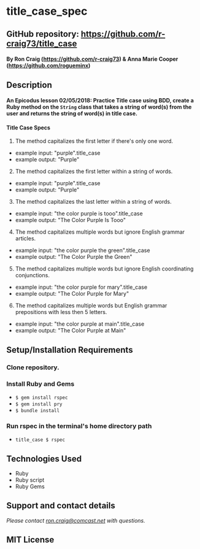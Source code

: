 # title_case_spec

## GitHub repository: https://github.com/r-craig73/title_case

#### By Ron Craig (https://github.com/r-craig73) & Anna Marie Cooper (https://github.com/rogueminx)

## Description
#### An Epicodus lesson 02/05/2018: Practice Title case using BDD, create a Ruby method on the `String` class that takes a string of word(s) from the user and returns the string of word(s) in title case.

#### Title Case Specs
1. The method capitalizes the first letter if there's only one word.
  * example input: "purple".title_case
  * example output: "Purple"
2. The method capitalizes the first letter within a string of words.
  * example input: "purple".title_case
  * example output: "Purple"
3. The method capitalizes the last letter within a string of words.
  * example input: "the color purple is tooo".title_case
  * example output: "The Color Purple Is Tooo"
4. The method capitalizes multiple words but ignore English grammar articles.
  * example input: "the color purple the green".title_case
  * example output: "The Color Purple the Green"
5. The method capitalizes multiple words but ignore English coordinating conjunctions.
  * example input: "the color purple for mary".title_case
  * example output: "The Color Purple for Mary"
6. The method capitalizes multiple words but English grammar prepositions with less then 5 letters.
  * example input: "the color purple at main".title_case
  * example output: "The Color Purple at Main"


## Setup/Installation Requirements
### Clone repository.
### Install Ruby and Gems
* `$ gem install rspec`
* `$ gem install pry`
* `$ bundle install`
### Run rspec in the terminal's home directory path
* `title_case $ rspec`

## Technologies Used
* Ruby
* Ruby script
* Ruby Gems

## Support and contact details
_Please contact ron.craig@comcast.net with questions._

## MIT License